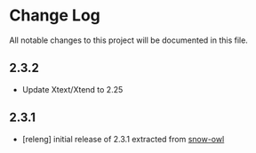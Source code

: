 # Change Log
All notable changes to this project will be documented in this file.

## 2.3.2
- Update Xtext/Xtend to 2.25

## 2.3.1
- [releng] initial release of 2.3.1 extracted from [snow-owl](https://github.com/b2ihealthcare/snow-owl)